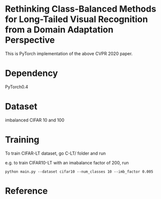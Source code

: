 # Rethinking Class-Balanced Methods for Long-Tailed Visual Recognition from a Domain Adaptation Perspective

This is PyTorch implementation of the above CVPR 2020 paper.

# Dependency

PyTorch0.4

# Dataset

imbalanced CIFAR 10 and 100

# Training

To train CIFAR-LT dataset, go C-LT/ folder and run

e.g. to train CIFAR10-LT with an imabalance factor of 200, run

```
python main.py --dataset cifar10 --num_classes 10 --imb_factor 0.005
```

# Reference

